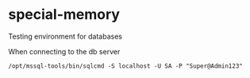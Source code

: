 # special-memory
Testing environment for databases

When connecting to the db server
```
/opt/mssql-tools/bin/sqlcmd -S localhost -U SA -P "Super@Admin123"
```
